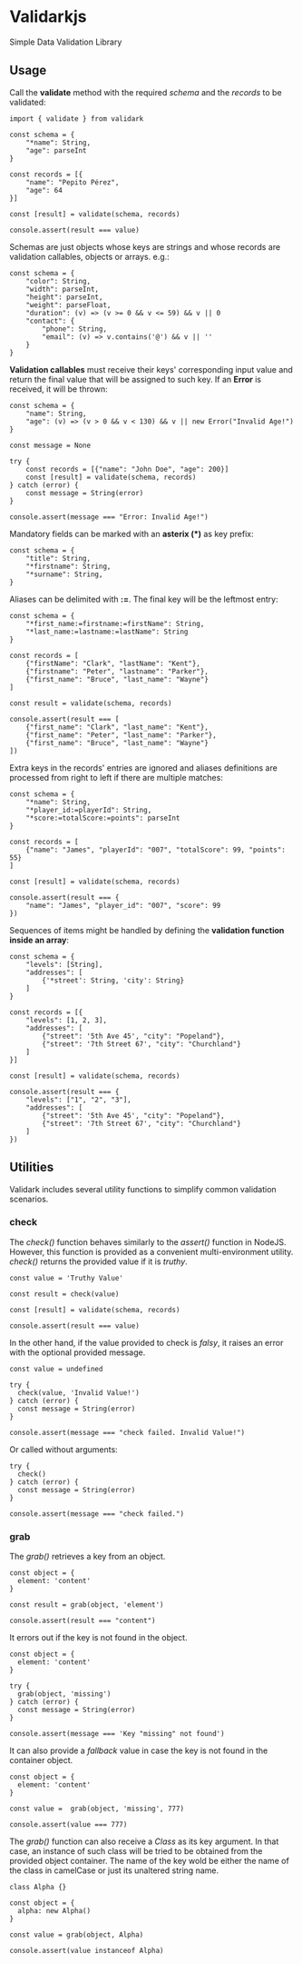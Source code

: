 # Validarkjs

Simple Data Validation Library

## Usage

Call the **validate** method with the required *schema* and the *records*
to be validated:

    import { validate } from validark

    const schema = {
        "*name": String,
        "age": parseInt
    }

    const records = [{
        "name": "Pepito Pérez",
        "age": 64
    }]

    const [result] = validate(schema, records)

    console.assert(result === value)


Schemas are just objects whose keys are strings and whose records are
validation callables, objects or arrays. e.g.:

    const schema = {
        "color": String,
        "width": parseInt,
        "height": parseInt,
        "weight": parseFloat,
        "duration": (v) => (v >= 0 && v <= 59) && v || 0
        "contact": {
            "phone": String,
            "email": (v) => v.contains('@') && v || ''
        }
    }

**Validation callables** must receive their keys' corresponding input value and
return the final value that will be assigned to such key. If an **Error**
is received, it will be thrown:

    const schema = {
        "name": String,
        "age": (v) => (v > 0 && v < 130) && v || new Error("Invalid Age!")
    }

    const message = None

    try {
        const records = [{"name": "John Doe", "age": 200}]
        const [result] = validate(schema, records)
    } catch (error) {
        const message = String(error)
    }

    console.assert(message === "Error: Invalid Age!")

Mandatory fields can be marked with an **asterix (*)** as key prefix:

    const schema = {
        "title": String,
        "*firstname": String,
        "*surname": String,
    }

Aliases can be delimited with **:=**. The final key will be the leftmost entry:

    const schema = {
        "*first_name:=firstname:=firstName": String,
        "*last_name:=lastname:=lastName": String
    }

    const records = [
        {"firstName": "Clark", "lastName": "Kent"},
        {"firstname": "Peter", "lastname": "Parker"},
        {"first_name": "Bruce", "last_name": "Wayne"}
    ]

    const result = validate(schema, records)

    console.assert(result === [
        {"first_name": "Clark", "last_name": "Kent"},
        {"first_name": "Peter", "last_name": "Parker"},
        {"first_name": "Bruce", "last_name": "Wayne"}
    ])

Extra keys in the records' entries are ignored and aliases definitions are
processed from right to left if there are multiple matches:

    const schema = {
        "*name": String,
        "*player_id:=playerId": String,
        "*score:=totalScore:=points": parseInt
    }

    const records = [
        {"name": "James", "playerId": "007", "totalScore": 99, "points": 55}
    ]

    const [result] = validate(schema, records)

    console.assert(result === {
        "name": "James", "player_id": "007", "score": 99
    })

Sequences of items might be handled by defining the **validation function
inside an array**:

    const schema = {
        "levels": [String],
        "addresses": [
            {'*street': String, 'city': String}
        ]
    }

    const records = [{
        "levels": [1, 2, 3],
        "addresses": [
            {"street": '5th Ave 45', "city": "Popeland"},
            {"street": '7th Street 67', "city": "Churchland"}
        ]
    }]

    const [result] = validate(schema, records)

    console.assert(result === {
        "levels": ["1", "2", "3"],
        "addresses": [
            {"street": '5th Ave 45', "city": "Popeland"},
            {"street": '7th Street 67', "city": "Churchland"}
        ]
    })

## Utilities

Validark includes several utility functions to simplify common validation
scenarios.

### check

The *check()* function behaves similarly to the *assert()* function in NodeJS.
However, this function is provided as a convenient multi-environment utility.
*check()* returns the provided value if it is *truthy*.

    const value = 'Truthy Value'

    const result = check(value)

    const [result] = validate(schema, records)

    console.assert(result === value)

In the other hand, if the value provided to check is *falsy*, it raises an
error with the optional provided message.

    const value = undefined

    try {
      check(value, 'Invalid Value!')
    } catch (error) {
      const message = String(error)
    }

    console.assert(message === "check failed. Invalid Value!")

Or called without arguments:

    try {
      check()
    } catch (error) {
      const message = String(error)
    }

    console.assert(message === "check failed.")

### grab

The *grab()* retrieves a key from an object.

    const object = {
      element: 'content'
    }

    const result = grab(object, 'element')

    console.assert(result === "content")

It errors out if the key is not found in the object.

    const object = {
      element: 'content'
    }

    try {
      grab(object, 'missing')
    } catch (error) {
      const message = String(error)
    }

    console.assert(message === 'Key "missing" not found')

It can also provide a *fallback* value in case the key is not found in the
container object.

    const object = {
      element: 'content'
    }

    const value =  grab(object, 'missing', 777)

    console.assert(value === 777)

The *grab()* function can also receive a *Class* as its key argument. In that
case, an instance of such class will be tried to be obtained from the provided
object container. The name of the key wold be either the name of the class in
camelCase or just its unaltered string name.

    class Alpha {}

    const object = {
      alpha: new Alpha()
    }

    const value = grab(object, Alpha)

    console.assert(value instanceof Alpha)
